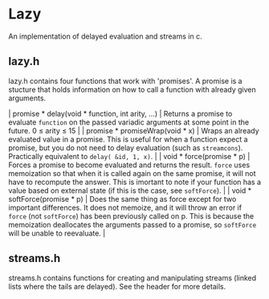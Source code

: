 Lazy
====

An implementation of delayed evaluation and streams in c.


lazy.h
------
lazy.h contains four functions that work with 'promises'. A promise is a stucture that holds information on how to call a function with already given arguments.

| promise * delay(void * function, int arity, ...) | Returns a promise to evaluate `function` on the passed variadic arguments at some point in the future. 0 ≤ arity ≤ 15 |
| promise * promiseWrap(void * x) | Wraps an already evaluated value in a promise. This is useful for when a function expect a promise, but you do not need to delay evaluation (such as `streamcons`). Practically equivalent to `delay( &id, 1, x)`. |
| void * force(promise * p) | Forces a promise to become evaluated and returns the result. `force` uses memoization so that when it is called again on the same promise, it will not have to recompute the answer. This is imortant to note if your function has a value based on external state (if this is the case, see `softForce`). |
| void * softForce(promise * p) | Does the same thing as force except for two important differences. It does not memoize, and it will throw an error if `force` (not `softForce`) has been previously called on p. This is because the memoization deallocates the arguments passed to a promise, so `softForce` will be unable to reevaluate. |

streams.h
---------
streams.h contains functions for creating and manipulating streams (linked lists where the tails are delayed).
See the header for more details.

